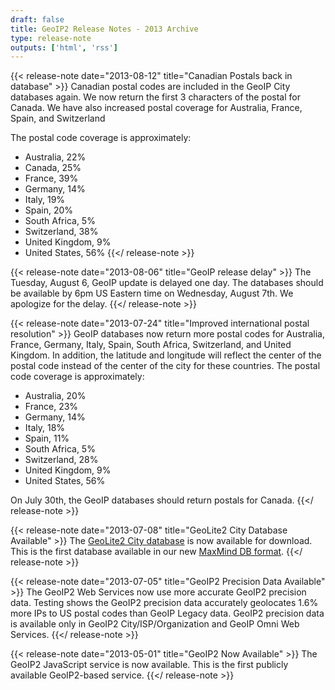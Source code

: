```yaml
---
draft: false
title: GeoIP2 Release Notes - 2013 Archive
type: release-note
outputs: ['html', 'rss']
---
```


{{< release-note date="2013-08-12" title="Canadian Postals back in database" >}}
Canadian postal codes are included in the GeoIP City databases again. We now
return the first 3 characters of the postal for Canada. We have also increased
postal coverage for Australia, France, Spain, and Switzerland

The postal code coverage is approximately:

- Australia, 22%
- Canada, 25%
- France, 39%
- Germany, 14%
- Italy, 19%
- Spain, 20%
- South Africa, 5%
- Switzerland, 38%
- United Kingdom, 9%
- United States, 56%
{{</ release-note >}}


{{< release-note date="2013-08-06" title="GeoIP release delay" >}}
The Tuesday, August 6, GeoIP update is delayed one day. The databases should be
available by 6pm US Eastern time on Wednesday, August 7th. We apologize for the
delay.
{{</ release-note >}}

{{< release-note date="2013-07-24" title="Improved international postal resolution" >}}
GeoIP databases now return more postal codes for Australia, France,
Germany, Italy, Spain, South Africa, Switzerland, and United Kingdom. In
addition, the latitude and longitude will reflect the center of the postal code
instead of the center of the city for these countries. The postal code coverage
is approximately:

- Australia, 20%
- France, 23%
- Germany, 14%
- Italy, 18%
- Spain, 11%
- South Africa, 5%
- Switzerland, 28%
- United Kingdom, 9%
- United States, 56%

On July 30th, the GeoIP databases should return postals for Canada.
{{</ release-note >}}


{{< release-note date="2013-07-08" title="GeoLite2 City Database Available" >}}
The [GeoLite2 City
database](/geoip/geoip2/geolite2/
"GeoLite2 Free Downloadable Databases") is now available for download. This is
the first database available in our new [MaxMind DB
format](https://github.com/maxmind/MaxMind-DB "MaxMind DB GitHub repository").
{{</ release-note >}}

{{< release-note date="2013-07-05" title="GeoIP2 Precision Data Available" >}}
The GeoIP2 Web Services now use more accurate GeoIP2 precision data. Testing
shows the GeoIP2 precision data accurately geolocates 1.6% more IPs to US
postal codes than GeoIP Legacy data. GeoIP2 precision data is available only in
GeoIP2 City/ISP/Organization and GeoIP Omni Web Services.
{{</ release-note >}}

{{< release-note date="2013-05-01" title="GeoIP2 Now Available" >}}
The GeoIP2 JavaScript service is now available. This is the first publicly
available GeoIP2-based service.
{{</ release-note >}}
